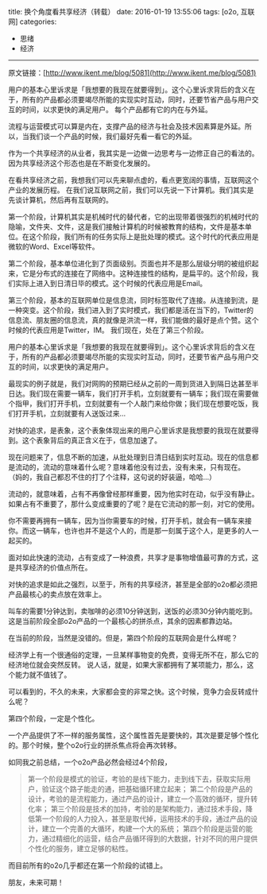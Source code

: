 title: 换个角度看共享经济（转载）
date: 2016-01-19 13:55:06
tags: [o2o, 互联网]
categories: 
- 思绪
- 经济
---

原文链接：[http://www.ikent.me/blog/5081](http://www.ikent.me/blog/5081)

用户的基本心里诉求是「我想要的我现在就要得到」。这个心里诉求背后的含义在于，所有的产品都必须要竭尽所能的实现实时互动，同时，还要节省产品与用户交互的时间，以求更快的满足用户。
每个产品都有它的内在与外延。

流程与运营模式可以算是内在，支撑产品的经济与社会及技术因素算是外延。所以，当我们谈一个产品的时候，我们最好先看一看它的外延。

作为一个共享经济的从业者，我其实是一边做一边思考与一边修正自己的看法的。因为共享经济这个形态也是在不断变化发展的。<!--more-->

在看共享经济之前，我想我们可以先来聊点虚的，看点更宽阔的事情，互联网这个产业的发展历程。
在我们说互联网之前，我们可以先说一下计算机。我们其实是先谈计算机，然后再有互联网的。

第一个阶段，计算机其实是机械时代的替代者，它的出现带着很强烈的机械时代的隐喻，文件夹、文件，这是我们接触计算机的时候被教育的结构，文件是基本单位。在这个阶段，我们所有的任务实际上是批处理的模式。这个时代的代表应用是微软的Word、Excel等软件。

第二个阶段，基本单位进化到了页面级别。页面也并不是那么层级分明的被组织起来，它是分布式的连接在了网络中。这种连接性的结构，是扁平的。这个阶段，我们实际上进入到日清日毕的模式。这个时候的代表应用是Email。

第三个阶段，基本的互联网单位是信息流，同时标签取代了连接。从连接到流，是一种突变。这个阶段，我们进入到了实时模式，我们都是活在当下的，Twitter的信息流、朋友圈的信息流，真的就像是洪流一样，我们能做的最好是点个赞。这个时候的代表应用是Twitter，IM。
我们现在，处在了第三个阶段。

用户的基本心里诉求是「我想要的我现在就要得到」。这个心里诉求背后的含义在于，所有的产品都必须要竭尽所能的实现实时互动，同时，还要节省产品与用户交互的时间，以求更快的满足用户。

最现实的例子就是，我们对网购的预期已经从之前的一周到货进入到隔日达甚至半日达。我们现在需要一辆车，我们打开手机，立刻就要有一辆车；我们现在需要做个指甲，我们打开手机，立刻就要有一个人敲门来给你做；我们现在想要吃饭，我们打开手机，立刻就要有人送饭过来…

对快的追求，是表象，这个表象体现出来的用户心里诉求是我想要的我现在就要得到。这个表象背后的真正含义在于，信息加速了。

现在问题来了，信息不断的加速，从批处理到日清日结到实时互动。现在的信息都是流动的，流动的意味着什么呢？意味着他没有过去，没有未来，只有现在。
（妈的，我自己都忍不住的打了个注释，这句说的好装逼，哈哈…）

流动的，就意味着，占有不再像曾经那样重要，因为他实时在动，似乎没有静止。如果占有不重要了，那什么变成重要的了呢？是在它流动的那一刻，对它的使用。

你不需要再拥有一辆车，因为当你需要车的时候，打开手机，就会有一辆车来接你。而这一辆车，也许也并不是这个人的，而是那一刻属于这个人，是更多的人一起买的。

面对如此快速的流动，占有变成了一种浪费，共享才是事物增值最可靠的方式，这是共享经济的价值点所在。

对快的追求是如此之强烈，以至于，所有的共享经济，甚至是全部的o2o都必须把产品最核心的卖点放在效率上。

叫车的需要1分钟达到，卖咖啡的必须10分钟送到，送饭的必须30分钟内能吃到。这是当前阶段全部o2o产品的一个最核心的拼杀点，其余的因素都靠边站。

在当前的阶段，当然是没错的。但是，第四个阶段的互联网会是什么样呢？

经济学上有一个很通俗的定理，一旦某样事物变的免费，变得无所不在，那么它的经济地位就会突然反转。
说人话，就是，如果大家都拥有了某项能力，那么，这个能力就不值钱了。

可以看到的，不久的未来，大家都会变的非常之快。这个时候，竞争力会反转成什么呢？

第四个阶段，一定是个性化。

一个产品提供了不一样的服务属性，这个属性首先是要快的，其次是要足够个性化的。那个时候，整个o2o行业的拼杀焦点将会再次转移。

如同我之前总结，一个o2o产品必然会经过4个阶段，
>第一个阶段是模式的验证，考验的是线下能力，走到线下去，获取实际用户，验证这个路子能走的通，把基础循环建立起来；
第二个阶段是产品的设计，考验的是流程能力，通过产品的设计，建立一个高效的循环，提升转化率；
第三个阶段是技术的加持，考验的是架构能力，通过技术手段，降低第一个阶段的人力投入，甚至是取代掉，运用技术的手段，通过产品的设计，建立一个完善的大循环，构建一个大的系统；
第四个阶段是运营的能力，通过精细化的运营，结合产品循环得到的大数据，针对不同的用户提供个性化的服务，建立足够的粘性。

而目前所有的o2o几乎都还在第一个阶段的试错上。

朋友，未来可期！
